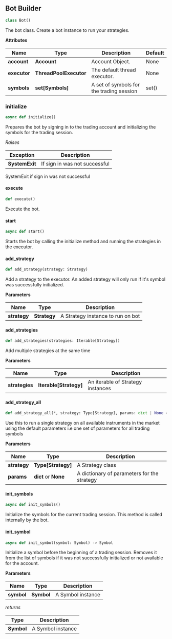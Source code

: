 ## <a id="bot_builder"></a> Bot Builder

```python
class Bot()
```
The bot class. Create a bot instance to run your strategies.

**Attributes**

|Name|Type|Description|Default|
|---|---|---|---|
|**account**|**Account**|Account Object.|None|
|**executor**|**ThreadPoolExecutor**|The default thread executor.|None|
|**symbols**|**set[Symbols]**|A set of symbols for the trading session|set()|


### initialize
```python
async def initialize()
```
Prepares the bot by signing in to the trading account and initializing the symbols for the trading session.

*Raises*

|Exception|Description|
|---|---|
|**SystemExit**|If sign in was not successful|

SystemExit if sign in was not successful

#### execute
```python
def execute()
```
Execute the bot. 

#### start
```python
async def start()
```
Starts the bot by calling the initialize method and running the strategies in the executor.

#### add_strategy

```python
def add_strategy(strategy: Strategy)
```
Add a strategy to the executor. An added strategy will only run if it's symbol was successfully initialized.

**Parameters**

|Name|Type|Description|
|---|---|---|
|**strategy**|**Strategy**|A Strategy instance to run on bot|

#### add_strategies
```python
def add_strategies(strategies: Iterable[Strategy])
```
Add multiple strategies at the same time

**Parameters**

|Name|Type|Description|
|---|---|---|
|**strategies**|**Iterable[Strategy]**|An iterable of Strategy instances|

#### add_strategy_all
```python
def add_strategy_all(*, strategy: Type[Strategy], params: dict | None = None)
```
Use this to run a single strategy on all available instruments in the market using the default parameters
i.e one set of parameters for all trading symbols

**Parameters**

|Name|Type|Description|
|---|---|---|
|**strategy**|**Type[Strategy]**|A Strategy class|
|**params**|**dict** or **None**|A dictionary of parameters for the strategy|

#### init_symbols
```python
async def init_symbols()
```
Initialize the symbols for the current trading session. This method is called internally by the bot.

#### init_symbol
```python
async def init_symbol(symbol: Symbol) -> Symbol
```
Initialize a symbol before the beginning of a trading session.
Removes it from the list of symbols if it was not successfully initialized or not available
for the account.

**Parameters**

|Name|Type|Description|
|---|---|---|
|**symbol**|**Symbol**|A Symbol instance|


*returns*

|Type|Description|
|---|---|
|**Symbol**|A Symbol instance|
